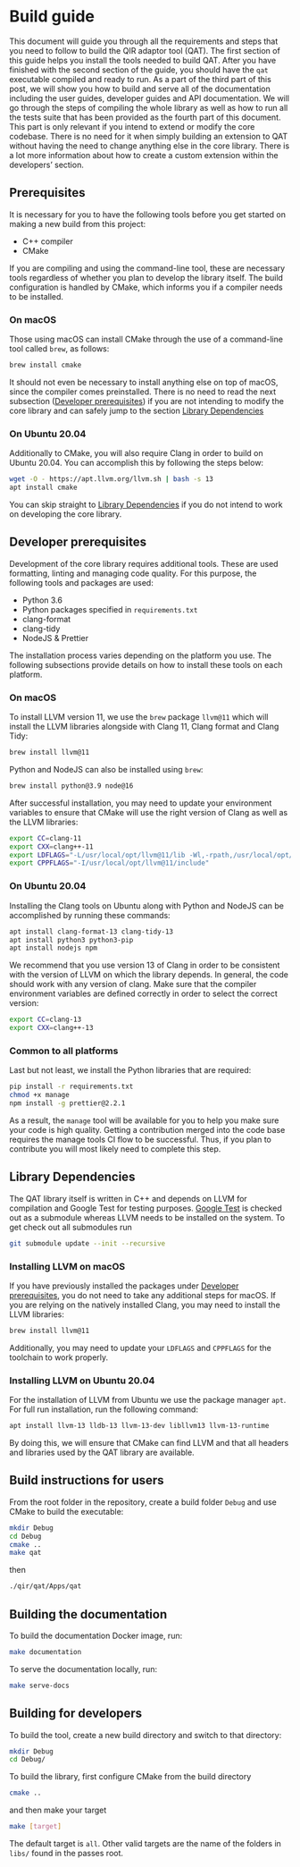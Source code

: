 # Build guide

This document will guide you through all the requirements and steps that you
need to follow to build the QIR adaptor tool (QAT). The first section of this
guide helps you install the tools needed to build QAT. After you have finished
with the second section of the guide, you should have the `qat` executable
compiled and ready to run. As a part of the third part of this post, we will
show you how to build and serve all of the documentation including the user
guides, developer guides and API documentation. We will go through the steps of
compiling the whole library as well as how to run all the tests suite that has
been provided as the fourth part of this document. This part is only relevant if
you intend to extend or modify the core codebase. There is no need for it when
simply building an extension to QAT without having the need to change anything
else in the core library. There is a lot more information about how to create a
custom extension within the developers’ section.

## Prerequisites

It is necessary for you to have the following tools before you get started on
making a new build from this project:

- C++ compiler
- CMake

If you are compiling and using the command-line tool, these are necessary tools
regardless of whether you plan to develop the library itself. The build
configuration is handled by CMake, which informs you if a compiler needs to be
installed.

### On macOS

Those using macOS can install CMake through the use of a command-line tool
called `brew`, as follows:

```sh
brew install cmake
```

It should not even be necessary to install anything else on top of macOS, since
the compiler comes preinstalled. There is no need to read the next subsection
([Developer prerequisites](#developer-prerequisites)) if you are not intending
to modify the core library and can safely jump to the section
[Library Dependencies](#library-dependencies)

### On Ubuntu 20.04

Additionally to CMake, you will also require Clang in order to build on Ubuntu
20.04. You can accomplish this by following the steps below:

```sh
wget -O - https://apt.llvm.org/llvm.sh | bash -s 13
apt install cmake
```

You can skip straight to [Library Dependencies](#library-dependencies) if you do
not intend to work on developing the core library.

## Developer prerequisites

Development of the core library requires additional tools. These are used
formatting, linting and managing code quality. For this purpose, the following
tools and packages are used:

- Python 3.6
- Python packages specified in `requirements.txt`
- clang-format
- clang-tidy
- NodeJS & Prettier

The installation process varies depending on the platform you use. The following
subsections provide details on how to install these tools on each platform.

### On macOS

To install LLVM version 11, we use the `brew` package `llvm@11` which will
install the LLVM libraries alongside with Clang 11, Clang format and Clang Tidy:

```sh
brew install llvm@11
```

Python and NodeJS can also be installed using `brew`:

```sh
brew install python@3.9 node@16
```

After successful installation, you may need to update your environment variables
to ensure that CMake will use the right version of Clang as well as the LLVM
libraries:

```sh
export CC=clang-11
export CXX=clang++-11
export LDFLAGS="-L/usr/local/opt/llvm@11/lib -Wl,-rpath,/usr/local/opt/llvm@11/lib"
export CPPFLAGS="-I/usr/local/opt/llvm@11/include"
```

### On Ubuntu 20.04

Installing the Clang tools on Ubuntu along with Python and NodeJS can be
accomplished by running these commands:

```sh
apt install clang-format-13 clang-tidy-13
apt install python3 python3-pip
apt install nodejs npm
```

We recommend that you use version 13 of Clang in order to be consistent with the
version of LLVM on which the library depends. In general, the code should work
with any version of clang. Make sure that the compiler environment variables are
defined correctly in order to select the correct version:

```sh
export CC=clang-13
export CXX=clang++-13
```

### Common to all platforms

Last but not least, we install the Python libraries that are required:

```sh
pip install -r requirements.txt
chmod +x manage
npm install -g prettier@2.2.1
```

As a result, the `manage` tool will be available for you to help you make sure
your code is high quality. Getting a contribution merged into the code base
requires the manage tools CI flow to be successful. Thus, if you plan to
contribute you will most likely need to complete this step.

## Library Dependencies

The QAT library itself is written in C++ and depends on LLVM for compilation and
Google Test for testing purposes.
[Google Test](https://github.com/google/googletest) is checked out as a
submodule whereas LLVM needs to be installed on the system. To get check out all
submodules run

```sh
git submodule update --init --recursive
```

### Installing LLVM on macOS

If you have previously installed the packages under
[Developer prerequisites](#developer-prerequisites), you do not need to take any
additional steps for macOS. If you are relying on the natively installed Clang,
you may need to install the LLVM libraries:

```sh
brew install llvm@11
```

Additionally, you may need to update your `LDFLAGS` and `CPPFLAGS` for the
toolchain to work properly.

### Installing LLVM on Ubuntu 20.04

For the installation of LLVM from Ubuntu we use the package manager `apt`. For
full run installation, run the following command:

```sh
apt install llvm-13 lldb-13 llvm-13-dev libllvm13 llvm-13-runtime
```

By doing this, we will ensure that CMake can find LLVM and that all headers and
libraries used by the QAT library are available.

## Build instructions for users

From the root folder in the repository, create a build folder `Debug` and use
CMake to build the executable:

```sh
mkdir Debug
cd Debug
cmake ..
make qat
```

then

```sh
./qir/qat/Apps/qat
```

## Building the documentation

To build the documentation Docker image, run:

```sh
make documentation
```

To serve the documentation locally, run:

```sh
make serve-docs
```

## Building for developers

To build the tool, create a new build directory and switch to that directory:

```sh
mkdir Debug
cd Debug/
```

To build the library, first configure CMake from the build directory

```sh
cmake ..
```

and then make your target

```sh
make [target]
```

The default target is `all`. Other valid targets are the name of the folders in
`libs/` found in the passes root.
